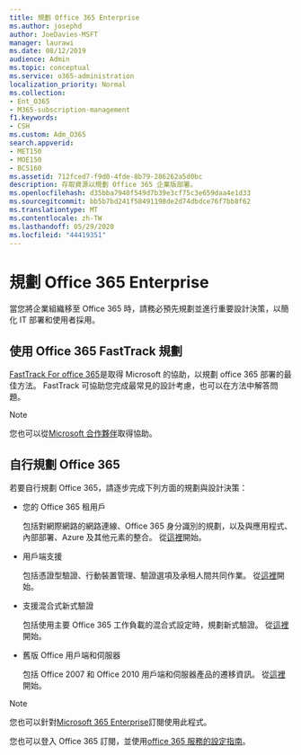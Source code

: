 ```yaml
---
title: 規劃 Office 365 Enterprise
ms.author: josephd
author: JoeDavies-MSFT
manager: laurawi
ms.date: 08/12/2019
audience: Admin
ms.topic: conceptual
ms.service: o365-administration
localization_priority: Normal
ms.collection:
- Ent_O365
- M365-subscription-management
f1.keywords:
- CSH
ms.custom: Adm_O365
search.appverid:
- MET150
- MOE150
- BCS160
ms.assetid: 712fced7-f9d0-4fde-8b79-286262a5d0bc
description: 存取資源以規劃 Office 365 企業版部署。
ms.openlocfilehash: d35bba7940f549d7b39e3cf75c3e659daa4e1d33
ms.sourcegitcommit: bb5b7bd241f58491198de2d74dbdce76f7bb8f62
ms.translationtype: MT
ms.contentlocale: zh-TW
ms.lasthandoff: 05/29/2020
ms.locfileid: "44419351"
---
```

# <a name="plan-for-office-365-enterprise"></a>規劃 Office 365 Enterprise

當您將企業組織移至 Office 365 時，請務必預先規劃並進行重要設計決策，以簡化 IT 部署和使用者採用。 

## <a name="planning-with-office-365-fasttrack"></a>使用 Office 365 FastTrack 規劃

[FastTrack For office 365](https://docs.microsoft.com/fasttrack/O365-fasttrack-benefit-for-office-365)是取得 Microsoft 的協助，以規劃 office 365 部署的最佳方法。 FastTrack 可協助您完成最常見的設計考慮，也可以在方法中解答問題。 

>[!Note]
>您也可以從[Microsoft 合作夥伴](https://www.microsoft.com/solution-providers/home)取得協助。
>

## <a name="do-it-yourself-planning-for-office-365"></a>自行規劃 Office 365

若要自行規劃 Office 365，請逐步完成下列方面的規劃與設計決策：

- 您的 Office 365 租用戶

  包括對網際網路的網路連線、Office 365 身分識別的規劃，以及與應用程式、內部部署、Azure 及其他元素的整合。 從[這裡](subscriptions-licenses-accounts-and-tenants-for-microsoft-cloud-offerings.md)開始。

- 用戶端支援

  包括憑證型驗證、行動裝置管理、驗證選項及承租人間共同作業。 從[這裡](office-365-client-support-certificate-based-authentication.md)開始。

- 支援混合式新式驗證

  包括使用主要 Office 365 工作負載的混合式設定時，規劃新式驗證。 從[這裡](hybrid-modern-auth-overview.md)開始。

- 舊版 Office 用戶端和伺服器

  包括 Office 2007 和 Office 2010 用戶端和伺服器產品的遷移資訊。 從[這裡](plan-upgrade-previous-versions-office.md)開始。

>[!Note]
>您也可以針對[Microsoft 365 Enterprise](https://docs.microsoft.com/microsoft-365/enterprise/microsoft-365-overview)訂閱使用此程式。
>

您也可以登入 Office 365 訂閱，並使用[office 365 服務的設定指南](setup-guides-for-office-365.md)。



<!--

This checklist will help your organization as you plan and prepare for a migration to Office 365. The phases and steps in the checklist are aligned with the guidance provided by the [Onboarding Center](https://go.microsoft.com/fwlink/?LinkId=517115). Feel free to adapt this checklist to your organization's needs.

Most organizations don't need to do anything to prepare for Office 365. It's an application on the web and people are able to use it as soon as they have an account. Other organizations have more locations, security practices, or other requirements that create the need for more planning. For enterprise-level organizations, follow the checklist items below to get started with Office 365.
  
If you want help getting Office 365 set up, [FastTrack](https://fasttrack.microsoft.com/office) is the easiest way to deploy Office 365, you can also sign in and use the [Setup guides for Office 365 services](setup-guides-for-office-365.md).
  
|**Choose one or more to get started:**||
|:-----|:-----|
| [System requirements for Office](https://products.office.com/office-system-requirements) |- Microsoft Office 365 ProPlus, Office 365, Office 365 ProPlus, and each Office application for Windows, Mac, iOS, and Android all have specific system requirements. Ensure your hardware and software meet the minimum system requirements.|
|**Most** customers connect their on-premises directory to Office 365. Get a head start on directory preparation by [installing and running IdFix on your network](https://www.microsoft.com/download/details.aspx?id=36832). <br> Use the [AAD Connect advisor](https://aka.ms/aadconnectpwsync) and the [Azure AD Premium set up guide](https://aka.ms/aadpguidance) to get customized set up guidance. <br> |- Automated checks against your directory to [validate people's accounts will properly synchronize](https://support.office.com/article/Prepare-to-provision-users-through-directory-synchronization-to-Office-365-01920974-9e6f-4331-a370-13aea4e82b3e). <br> - Recommends changes to directory objects and offers to automate the changes for you. <br> - [More details on using the IdFix tool](prepare-directory-attributes-for-synch-with-idfix.md). |
|**Read** our [network performance guidance](https://aka.ms/tune) and use our tools to ensure you have the connectivity and performance configuration necessary to provide people with the best experience.  <br> | - Ensure you can connect to Office 365, if you filter or scan outbound traffic, you'll want to understand what [managing Office 365 endpoints](https://support.office.com/article/Managing-Office-365-endpoints-99cab9d4-ef59-4207-9f2b-3728eb46bf9a) means for your organization.  <br>  - [Model and test your network capacity](https://support.office.com/article/Network-and-migration-planning-for-Office-365-f5ee6c33-bcd7-4b0b-b0f8-dc1d9fb8d132) or move to an [Azure ExpressRoute for Office 365](https://support.office.com/article/Azure-ExpressRoute-for-Office-365-6d2534a2-c19c-4a99-be5e-33a0cee5d3bd) circuit for a more predictable experience.   |
|**Use** our [planning checklist](https://support.office.com/article/Deployment-planning-checklist-for-Office-365-5fa4f6ef-35ad-4840-91c1-4834df3df5a0) as a starting place for building your own deployment plan.  <br> | - In-depth overview of possible areas you'll need to plan for with links to reference or how-to information to help you plan. |
|**Use** the [Exchange Server Large Item Script](https://gallery.technet.microsoft.com/Exchange-Server-Large-Item-b9546cc6) to find mail items that may be too large to migrate.  <br> | - Uses Exchange Web Services to impersonate, access, scan the mailbox for file sizes you specify, and dumps the results in a CSV file. Read the [detailed instructions on how to use the script](https://blogs.technet.com/b/mikehall/archive/2013/06/27/large-mail-item-script.aspx). |
|**Take** advantage of [Microsoft deployment experts](https://go.microsoft.com/fwlink/?LinkId=517115) who can help you from planning to helping everyone start using the new services and applications.  <br> Use the [Deployment wizards for Office 365 services](https://support.office.com/article/Deployment-wizards-for-Office-365-services-165f46e8-3533-4d76-be57-97f81ebd40f2) to get customized set up guidance.  <br> | - The Onboarding center works directly with customers and with partner organizations. Give them a call today. |
|**Use** the [templates and resources in the Office 365 success center](https://www.microsoft.com/fasttrack/resources) to share your deployment and onboarding plans with the people in your organization.  <br> | - Communication with everyone before, during, and after the transition to Office 365 is critical.  <br> - Use our templates, guides, and handouts to improve your communications. |
|**Read** the article [Office 365 Network Connectivity Principles](https://aka.ms/o365networkingprinciples) to understand the connectivity principles for securely managing Office 365 traffic and getting the best possible performance.  <br> | - This article will help you understand the most recent guidance for securely optimizing Office 365 network connectivity. |
   
Want more resources to help you integrate Office 365 with your broader cloud strategy? Here are the [Microsoft cloud IT architecture resources](https://docs.microsoft.com/office365/enterprise/microsoft-cloud-it-architecture-resources).
  
## Want to talk with support?

We're here to help, [contact support](https://support.office.com/article/32a17ca7-6fa0-4870-8a8d-e25ba4ccfd4b) for business products.


--> 